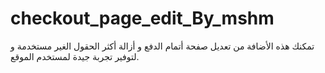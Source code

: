 # checkout_page_edit_By_mshm
تمكنك هذه الأضافة من تعديل صفحة أتمام الدفع و أزالة أكثر الحقول الغير مستخدمة و لتوفير تجربة جيدة لمستخدم الموقع.
